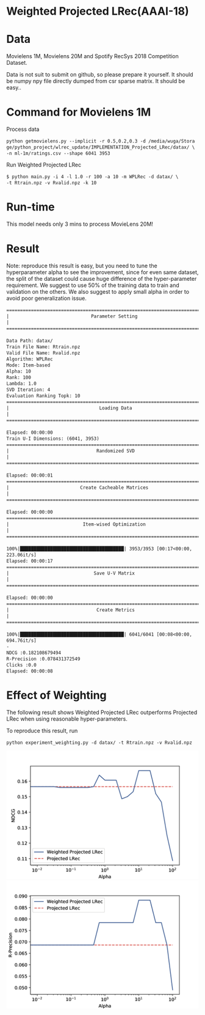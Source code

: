 Weighted Projected LRec(AAAI-18)
================================

# Data
Movielens 1M,
Movielens 20M and
Spotify RecSys 2018 Competition Dataset.

Data is not suit to submit on github, so please prepare it yourself. It should be numpy npy file directly 
dumped from csr sparse matrix. It should be easy.. 

# Command for Movielens 1M
Process data
```
python getmovielens.py --implicit -r 0.5,0.2,0.3 -d /media/wuga/Stora
ge/python_project/wlrec_update/IMPLEMENTATION_Projected_LRec/datax/ \
-n ml-1m/ratings.csv --shape 6041 3953

```

Run Weighted Projected LRec
```
$ python main.py -i 4 -l 1.0 -r 100 -a 10 -m WPLRec -d datax/ \
-t Rtrain.npz -v Rvalid.npz -k 10
```

# Run-time
This model needs only 3 mins to process MovieLens 20M!

# Result
Note: reproduce this result is easy, but you need to tune the hyperparameter alpha to
see the improvement, since for even same dataset, the split of the dataset could cause
huge difference of the hyper-parameter requirement. We suggest to use 50% of the training
data to train and validation on the others. We also suggest to apply small alpha in order
to avoid poor generalization issue.

 
```
================================================================================
|                              Parameter Setting                               |
================================================================================

Data Path: datax/
Train File Name: Rtrain.npz
Valid File Name: Rvalid.npz
Algorithm: WPLRec
Mode: Item-based
Alpha: 10
Rank: 100
Lambda: 1.0
SVD Iteration: 4
Evaluation Ranking Topk: 10
================================================================================
|                                 Loading Data                                 |
================================================================================

Elapsed: 00:00:00
Train U-I Dimensions: (6041, 3953)
================================================================================
|                                Randomized SVD                                |
================================================================================

Elapsed: 00:00:01
================================================================================
|                          Create Cacheable Matrices                           |
================================================================================

Elapsed: 00:00:00
================================================================================
|                           Item-wised Optimization                            |
================================================================================

100%|██████████████████████████████████████| 3953/3953 [00:17<00:00, 223.06it/s]
Elapsed: 00:00:17
================================================================================
|                               Save U-V Matrix                                |
================================================================================

Elapsed: 00:00:00
================================================================================
|                                Create Metrics                                |
================================================================================

100%|██████████████████████████████████████| 6041/6041 [00:08<00:00, 694.76it/s]
-
NDCG :0.182108679494
R-Precision :0.078431372549
Clicks :0.0
Elapsed: 00:00:08

```

Effect of Weighting
===================
The following result shows Weighted Projected LRec outperforms Projected LRec when
 using reasonable hyper-parameters.

To reproduce this result, run
```
python experiment_weighting.py -d datax/ -t Rtrain.npz -v Rvalid.npz
```

![NDCG](figures/NDCG.png) <!-- .element height="50%" width="50%" -->
![R-Precision](figures/R-Precision.png) <!-- .element height="50%" width="50%" -->
